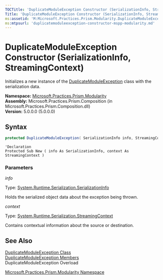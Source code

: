 ```yaml
---
TOCTitle: 'DuplicateModuleException Constructor (SerializationInfo, StreamingContext)'
Title: 'DuplicateModuleException Constructor (SerializationInfo, StreamingContext) (Microsoft.Practices.Prism.Modularity)'
ms:assetid: 'M:Microsoft.Practices.Prism.Modularity.DuplicateModuleException.\#ctor(System.Runtime.Serialization.SerializationInfo,System.Runtime.Serialization.StreamingContext)'
ms:mtpsurl: 'duplicatemoduleexception-constructor-mspp-modularity.md'
---
```



# DuplicateModuleException Constructor (SerializationInfo, StreamingContext)

Initializes a new instance of the [DuplicateModuleException](/patterns-practices/reference/duplicatemoduleexception-class-mspp-modularity) class with the serialization data.

**Namespace:** [Microsoft.Practices.Prism.Modularity](/patterns-practices/reference/mspp-modularity-namespace)<br/>
**Assembly:** Microsoft.Practices.Prism.Composition (in Microsoft.Practices.Prism.Composition.dll)<br/>
**Version:** 5.0.0.0 (5.0.0.0)

## Syntax

```C#
protected DuplicateModuleException( SerializationInfo info, StreamingContext context )
```


```VB
'Declaration
Protected Sub New ( info As SerializationInfo, context As StreamingContext )
```


### Parameters

*info*

Type: [System.Runtime.Serialization.SerializationInfo](http://msdn.microsoft.com/en-us/library/a9b6042e)

Holds the serialized object data about the exception being thrown.

*context*

Type: [System.Runtime.Serialization.StreamingContext](http://msdn.microsoft.com/en-us/library/t16abws5)

Contains contextual information about the source or destination.

## See Also

[DuplicateModuleException Class](/patterns-practices/reference/duplicatemoduleexception-class-mspp-modularity)<br/>
[DuplicateModuleException Members](/patterns-practices/reference/duplicatemoduleexception-members-mspp-modularity)<br/>
DuplicateModuleException Overload

[Microsoft.Practices.Prism.Modularity Namespace](/patterns-practices/reference/mspp-modularity-namespace)<br/>